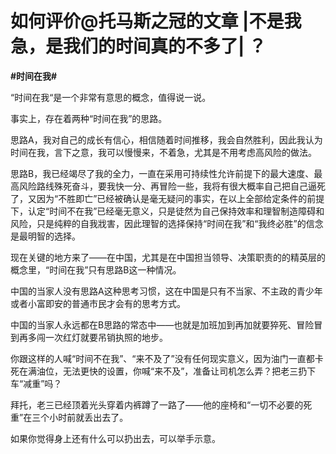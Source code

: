 # 如何评价@托马斯之冠的文章 |不是我急，是我们的时间真的不多了| ？
**#时间在我#** 

“时间在我“是一个非常有意思的概念，值得说一说。

事实上，存在着两种“时间在我”的思路。

思路A，我对自己的成长有信心，相信随着时间推移，我会自然胜利，因此我认为时间在我，言下之意，我可以慢慢来，不着急，尤其是不用考虑高风险的做法。

思路B，我已经竭尽了我的全力，一直在采用可持续性允许前提下的最大速度、最高风险路线殊死奋斗，要我快一分、再冒险一些，我将有很大概率自己把自己逼死了，又因为“不胜即亡”已经被确认是毫无疑问的事实，在以上全部给定条件的前提下，认定“时间不在我”已经毫无意义，只是徒然为自己保持效率和理智制造障碍和风险，只是纯粹的自我戕害，因此理智的选择保持“时间在我”和“我终必胜”的信念是最明智的选择。

现在关键的地方来了——在中国，尤其是在中国担当领导、决策职责的的精英层的概念里，“时间在我”只有思路B这一种情况。

中国的当家人没有思路A这种思考习惯，这在中国是只有不当家、不主政的青少年或者小富即安的普通市民才会有的思考方式。

中国的当家人永远都在B思路的常态中——也就是加班加到再加就要猝死、冒险冒到再多闯一次红灯就要吊销执照的地步。

你跟这样的人喊“时间不在我”、“来不及了”没有任何现实意义，因为油门一直都卡死在满油位，无法更快的设置，你喊“来不及”，准备让司机怎么弄？把老三扔下车“减重”吗？

拜托，老三已经顶着光头穿着内裤蹲了一路了——他的座椅和“一切不必要的死重”在三个小时前就丢出去了。

如果你觉得身上还有什么可以扔出去，可以举手示意。